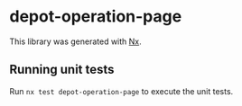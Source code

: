 # depot-operation-page

This library was generated with [Nx](https://nx.dev).

## Running unit tests

Run `nx test depot-operation-page` to execute the unit tests.

